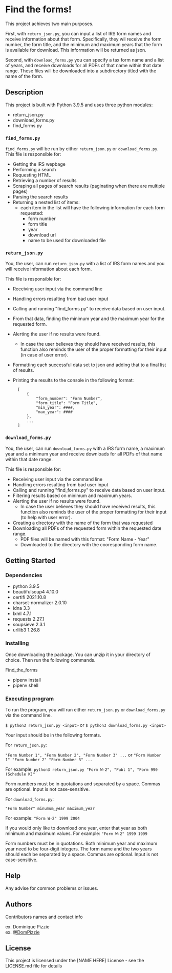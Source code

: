# Find the forms!

This project achieves two main purposes.

First, with `return_json.py`, you can input a list of IRS form names and receive information about that form. Specifically, they wil receive the form number, the form title, and the minimum and maximum years that the form is available for download. This information will be returned as json.

Second, with `download_forms.py` you can specify a tax form name and a list of years, and receive downloads for all PDFs of that name within that date range. These files will be downloaded into a subdirectory titled with the name of the form.

## Description

This project is built with Python 3.9.5 and uses three python modules:
* return_json.py
* download_forms.py
* find_forms.py


### `find_forms.py`
`find_forms.py` will be run by either `return_json.py` or `download_forms.py`. 
This file is responsible for:
* Getting the IRS wepbage
* Performing a search
* Requesting HTML
* Retrieving a number of results
* Scraping all pages of search results (paginating when there are multiple pages)
* Parsing the search results
* Returning a nested list of items:
    * each item in the list will have the following information for each form requested:
        * form number
        * form title
        * year
        * download url
        * name to be used for downloaded file 
            
### `return_json.py`
You, the user, can run `return_json.py` with a list of IRS form names and you will receive information about each form.

This file is responsible for:
* Receiving user input via the command line
* Handling errors resulting from bad user input
* Calling and running "find_forms.py" to receive data based on user input.
* From that data, finding the minimum year and the maximum year for the requested form.
* Alerting the user if no results were found. 
    * In case the user believes they should have received results, this function also reminds the user of the proper formatting for their input (in case of user error).
* Formatting each successful data set to json and adding that to a final list of results.
* Printing the results to the console in the following format:
    
        [
            {
                "form_number": "Form Number",
                "form_title": "Form Title",
                "min_year": ####,
                "max_year": ####
            },
            ... 
        ]

### `download_forms.py`
You, the user, can run `download_forms.py` with a IRS form name, a maximum year and a minimum year and receive downloads for all PDFs of that name within that date range.

This file is responsible for:
* Receiving user input via the command line
* Handling errors resulting from bad user input
* Calling and running "find_forms.py" to receive data based on user input.
* Filtering results based on minimum and maximum years.
* Alerting the user if no results were found. 
    *  In case the user believes they should have received results, this function also reminds the user of the proper formatting for their input (to help with user error).
* Creating a directory with the name of the form that was requested
* Downloading all PDFs of the requested form within the requested date range.
    * PDF files will be named with this format: "Form Name - Year"
    * Downloaded to the directory with the cooresponding form name.



## Getting Started

### Dependencies

* python 3.9.5
* beautifulsoup4 4.10.0
* certifi 2021.10.8
* charset-normalizer 2.0.10
* idna 3.3
* lxml 4.7.1
* requests 2.27.1
* soupsieve 2.3.1
* urllib3 1.26.8

### Installing

Once downloading the package. You can unzip it in your directory of choice. Then run the following commands.

Find_the_forms
* pipenv install
* pipenv shell


### Executing program

To run the program, you will run either `return_json.py` or `download_forms.py` via the command line.

`$ python3 return_json.py <input>`
or
`$ python3 download_forms.py <input>`

Your input should be in the following formats.

For `return_json.py`:

`"Form Number 1", "Form Number 2", "Form Number 3" ...`
or
`"Form Number 1" "Form Number 2" "Form Number 3" ...`

For example:
`python3 return_json.py "Form W-2", "Publ 1", "Form 990 (Schedule K)"`

Form numbers must be in quotations and separated by a space.
Commas are optional.
Input is not case-sensitive.


For `download_forms.py`:

`"Form Number" minumum_year maximum_year`

For example:
`"Form W-2" 1999 2004`

If you would only like to download one year, enter that year as both minimum and maximum values.
For example:
`"Form W-2" 1999 1999`

Form numbers must be in quotations.
Both minimum year and maximum year need to be four-digit integers.
The form name and the two years should each be separated by a space.
Commas are optional.
Input is not case-sensitive.


## Help

Any advise for common problems or issues.


## Authors

Contributors names and contact info

ex. Dominique Pizzie  
ex. [@DomPizzie](https://twitter.com/dompizzie)


## License

This project is licensed under the [NAME HERE] License - see the LICENSE.md file for details

